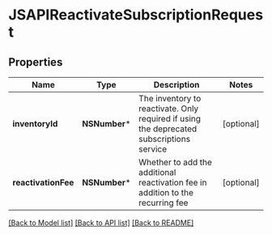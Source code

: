 # JSAPIReactivateSubscriptionRequest

## Properties
Name | Type | Description | Notes
------------ | ------------- | ------------- | -------------
**inventoryId** | **NSNumber*** | The inventory to reactivate. Only required if using the deprecated subscriptions service | [optional] 
**reactivationFee** | **NSNumber*** | Whether to add the additional reactivation fee in addition to the recurring fee | [optional] 

[[Back to Model list]](../README.md#documentation-for-models) [[Back to API list]](../README.md#documentation-for-api-endpoints) [[Back to README]](../README.md)


